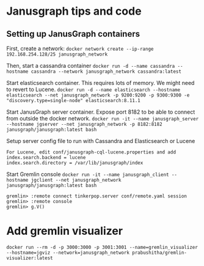 # Janusgraph tips and code

## Setting up JanusGraph containers

First, create a network:
`docker network create --ip-range 192.168.254.128/25 janusgraph_network`


Then, start a cassandra container
`docker run -d --name cassandra --hostname cassandra --network janusgraph_network cassandra:latest`


Start elasticsearch container. This requires lots of memory. We might need to revert to Lucene.
`docker run -d --name elasticsearch --hostname elasticsearch --net janusgraph_network -p 9200:9200 -p 9300:9300 -e "discovery.type=single-node" elasticsearch:8.11.1`

Start JanusGraph server container. Expose port 8182 to be able to connect from outside the docker network.
`docker run -it --name janusgraph_server --hostname jgserver --net janusgraph_network -p 8182:8182 janusgraph/janusgraph:latest bash`

Setup server config file to run with Cassandra and Elasticsearch or Lucene

```
For Lucene, edit conf/janusgraph-cql-lucene.properties and add
index.search.backend = lucene
index.search.directory = /var/lib/janusgraph/index
```

Start Gremlin console
`docker run -it --name janusgraph_client --hostname jgclient --net janusgraph_network janusgraph/janusgraph:latest bash`

```
gremlin> :remote connect tinkerpop.server conf/remote.yaml session
gremlin> :remote console
gremlin> g.V()
```

# Add gremlin visualizer
`docker run --rm -d -p 3000:3000 -p 3001:3001 --name=gremlin_visualizer --hostname=jgviz --network=janusgraph_network prabushitha/gremlin-visualizer:latest`

